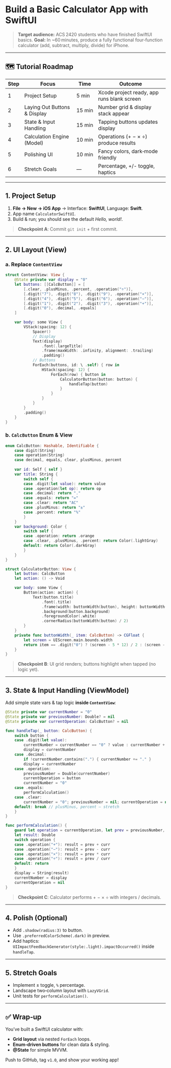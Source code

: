 # Build a Basic Calculator App with SwiftUI

> **Target audience:** ACS 2420 students who have finished SwiftUI basics.
> **Goal:** In \~60 minutes, produce a fully functional four‑function calculator (add, subtract, multiply, divide) for iPhone.

---

## 🗺️ Tutorial Roadmap

| Step | Focus                        | Time   | Outcome                                    |
| ---- | ---------------------------- | ------ | ------------------------------------------ |
| 1    | Project Setup                | 5 min  | Xcode project ready, app runs blank screen |
| 2    | Laying Out Buttons & Display | 15 min | Number grid & display stack appear         |
| 3    | State & Input Handling       | 15 min | Tapping buttons updates display            |
| 4    | Calculation Engine (Model)   | 10 min | Operations (+ − × ÷) produce results       |
| 5    | Polishing UI                 | 10 min | Fancy colors, dark‑mode friendly           |
| 6    | Stretch Goals                | —      | Percentage, +/- toggle, haptics            |

---

## 1. Project Setup

1. **File → New → iOS App** → Interface: **SwiftUI**, Language: **Swift**.
2. App name `CalculatorSwiftUI`.
3. Build & run; you should see the default *Hello, world!*.

> **Checkpoint A**: Commit `git init` + first commit.

---

## 2. UI Layout (View)

### a. Replace `ContentView`

```swift
struct ContentView: View {
    @State private var display = "0"
    let buttons: [[CalcButton]] = [
        [.clear, .plusMinus, .percent, .operation("÷")],
        [.digit("7"), .digit("8"), .digit("9"), .operation("×")],
        [.digit("4"), .digit("5"), .digit("6"), .operation("−")],
        [.digit("1"), .digit("2"), .digit("3"), .operation("+")],
        [.digit("0"), .decimal, .equals]
    ]

    var body: some View {
        VStack(spacing: 12) {
            Spacer()
            // Display
            Text(display)
                .font(.largeTitle)
                .frame(maxWidth: .infinity, alignment: .trailing)
                .padding()
            // Buttons
            ForEach(buttons, id: \ .self) { row in
                HStack(spacing: 12) {
                    ForEach(row) { button in
                        CalculatorButton(button: button) {
                            handleTap(button)
                        }
                    }
                }
            }
        }
        .padding()
    }
}
```

### b. `CalcButton` Enum & View

```swift
enum CalcButton: Hashable, Identifiable {
    case digit(String)
    case operation(String)
    case decimal, equals, clear, plusMinus, percent
    
    var id: Self { self }
    var title: String {
        switch self {
        case .digit(let value): return value
        case .operation(let op): return op
        case .decimal: return "."
        case .equals: return "="
        case .clear: return "AC"
        case .plusMinus: return "±"
        case .percent: return "%"
        }
    }
    var background: Color {
        switch self {
        case .operation: return .orange
        case .clear, .plusMinus, .percent: return Color(.lightGray)
        default: return Color(.darkGray)
        }
    }
}

struct CalculatorButton: View {
    let button: CalcButton
    let action: () -> Void

    var body: some View {
        Button(action: action) {
            Text(button.title)
                .font(.title)
                .frame(width: buttonWidth(button), height: buttonWidth(button))
                .background(button.background)
                .foregroundColor(.white)
                .cornerRadius(buttonWidth(button) / 2)
        }
    }
    private func buttonWidth(_ item: CalcButton) -> CGFloat {
        let screen = UIScreen.main.bounds.width
        return item == .digit("0") ? (screen - 5 * 12) / 2 : (screen - 5 * 12) / 4
    }
}
```

> **Checkpoint B**: UI grid renders; buttons highlight when tapped (no logic yet).

---

## 3. State & Input Handling (ViewModel)

Add simple state vars & tap logic **inside `ContentView`**:

```swift
@State private var currentNumber = "0"
@State private var previousNumber: Double? = nil
@State private var currentOperation: CalcButton? = nil

func handleTap(_ button: CalcButton) {
    switch button {
    case .digit(let value):
        currentNumber = currentNumber == "0" ? value : currentNumber + value
        display = currentNumber
    case .decimal:
        if !currentNumber.contains(".") { currentNumber += "." }
        display = currentNumber
    case .operation:
        previousNumber = Double(currentNumber)
        currentOperation = button
        currentNumber = "0"
    case .equals:
        performCalculation()
    case .clear:
        currentNumber = "0"; previousNumber = nil; currentOperation = nil; display = "0"
    default: break // plusMinus, percent – stretch
    }
}

func performCalculation() {
    guard let operation = currentOperation, let prev = previousNumber, let curr = Double(currentNumber) else { return }
    let result: Double
    switch operation {
    case .operation("+"): result = prev + curr
    case .operation("−"): result = prev - curr
    case .operation("×"): result = prev * curr
    case .operation("÷"): result = prev / curr
    default: return
    }
    display = String(result)
    currentNumber = display
    currentOperation = nil
}
```

> **Checkpoint C**: Calculator performs + − × ÷ with integers / decimals.

---

## 4. Polish (Optional)

* Add `.shadow(radius:3)` to button.
* Use `.preferredColorScheme(.dark)` in preview.
* Add haptics: `UIImpactFeedbackGenerator(style:.light).impactOccurred()` inside `handleTap`.

---

## 5. Stretch Goals

* Implement ± toggle, `%` percentage.
* Landscape two‑column layout with `LazyVGrid`.
* Unit tests for `performCalculation()`.

---

## ✅ Wrap‑up

You’ve built a SwiftUI calculator with:

* **Grid layout** via nested `ForEach` loops.
* **Enum‑driven buttons** for clean data & styling.
* **@State** for simple MVVM.

Push to GitHub, tag `v1.0`, and show your working app!

